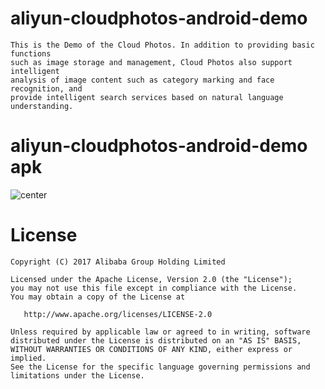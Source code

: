 # aliyun-cloudphotos-android-demo
```
This is the Demo of the Cloud Photos. In addition to providing basic functions 
such as image storage and management, Cloud Photos also support intelligent 
analysis of image content such as category marking and face recognition, and 
provide intelligent search services based on natural language understanding.
```

# aliyun-cloudphotos-android-demo apk
![center](http://akanbox-assets.alicdn.com/cloudphoto/imgs/cloudphotos-v1.1.0.png)

# License
```
Copyright (C) 2017 Alibaba Group Holding Limited

Licensed under the Apache License, Version 2.0 (the "License");
you may not use this file except in compliance with the License.
You may obtain a copy of the License at

   http://www.apache.org/licenses/LICENSE-2.0

Unless required by applicable law or agreed to in writing, software
distributed under the License is distributed on an "AS IS" BASIS,
WITHOUT WARRANTIES OR CONDITIONS OF ANY KIND, either express or implied.
See the License for the specific language governing permissions and
limitations under the License.
```
